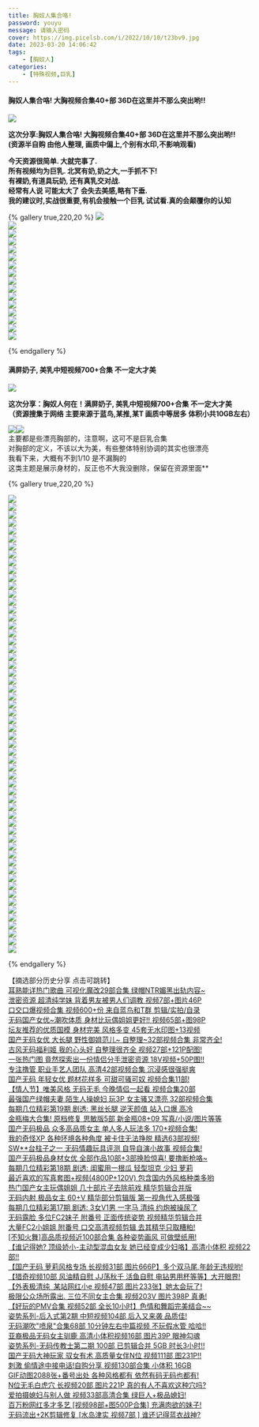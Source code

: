 ```yaml
---
title: 胸奴人集合咯!
password: youyu
message: 请输入密码
cover: https://img.picelsb.com/i/2022/10/10/t23bv9.jpg
date: 2023-03-20 14:06:42
tags: 
	- [胸奴人]
categories: 
	- [特殊视频,巨乳]
---
```


#### 胸奴人集合咯! 大胸视频合集40+部 36D在这里并不那么突出哟!!

![](https://img.picelsb.com/i/2022/10/10/t23bv9.jpg)

**这次分享:胸奴人集合咯! 大胸视频合集40+部 36D在这里并不那么突出哟!!  
(资源半自购 由他人整理, 画质中偏上,个别有水印,不影响观看)**

**今天资源很简单. 大就完事了.  
所有视频均为巨乳. 北冥有奶,奶之大,一手抓不下!  
有裸奶,有道具玩奶, 还有真乳交对战.  
经常有人说 可能太大了 会失去美感,略有下垂.  
我的建议时,实战很重要,有机会接触一个巨乳 试试看.真的会颠覆你的认知**

{% gallery true,220,20 %}
![](https://img.picelsb.com/i/2022/10/10/t2zuz3.gif)  
![](https://img.picelsb.com/i/2022/10/10/t39i6f.gif)  
![](https://img.picelsb.com/i/2022/10/10/t3ao91.gif)  
![](https://img.picelsb.com/i/2022/10/10/t3be4h.gif)  
![](https://img.picelsb.com/i/2022/10/10/t3bses.gif)  
![](https://img.picelsb.com/i/2022/10/10/t3cn07.gif)  
![](https://img.picelsb.com/i/2022/10/10/t3ebgf.gif)  
![](https://img.picelsb.com/i/2022/10/10/t3fodn.gif)  
![](https://img.picelsb.com/i/2022/10/10/t3gwhu.gif)  
![](https://img.picelsb.com/i/2022/10/10/t3i5kt.gif)  
![](https://img.picelsb.com/i/2022/10/10/t3jvpv.gif)  
![](https://img.picelsb.com/i/2022/10/10/t3kpnp.gif)  
![](https://img.picelsb.com/i/2022/10/10/troiac.gif)  
![](https://img.picelsb.com/i/2022/10/10/trpofi.gif)  
![](https://img.picelsb.com/i/2022/10/10/trq9hy.gif)  
![](https://img.picelsb.com/i/2022/10/10/trrhm3.gif)  

{% endgallery %}

#### 满屏奶子, 美乳中短视频700+合集 不一定大才美

![](https://img.picel48.com/i/2023/02/27/8hayxv5.jpg)

**这次分享：胸奴人何在！满屏奶子, 美乳中短视频700+合集 不一定大才美  
（资源搜集于网络 主要来源于蓝鸟,某推,某T 画质中等居多 体积小共10GB左右）**

![](https://img.picel48.com/i/2023/01/03/f9a0an.gif)![](https://img.picel48.com/i/2023/02/27/uj3ukz.jpg)  
主要都是些漂亮胸部的，注意啊，这可不是巨乳合集  
对胸部的定义，不该以大为美，有些整体特别协调的其实也很漂亮  
我看下来，大概有不到1/10 是不漏胸的  
这类主题是展示身材的，反正也不大我没删除，保留在资源里面**

{% gallery true,220,20 %}

![](https://img.picel48.com/i/2023/02/27/ujewtq.gif)  
![](https://img.picel48.com/i/2023/02/27/ujqrvu.gif)  
![](https://img.picel48.com/i/2023/02/27/uju4di.gif)  
![](https://img.picel48.com/i/2023/02/27/ujx7xw.gif)  
![](https://img.picel48.com/i/2023/02/27/uk9ke1.gif)  
![](https://img.picel48.com/i/2023/02/27/ukd123.gif)  
![](https://img.picel48.com/i/2023/02/27/ukgphf.gif)  
![](https://img.picel48.com/i/2023/02/27/ukj2gq.gif)  
![](https://img.picel48.com/i/2023/02/27/uklbl9.gif)  
![](https://img.picel48.com/i/2023/02/27/uky6el.gif)  
![](https://img.picel48.com/i/2023/02/27/ul1xpd.gif)  
![](https://img.picel48.com/i/2023/02/27/ul5jo4.gif)  
![](https://img.picel48.com/i/2023/02/27/ulhzjx.gif)  
![](https://img.picel48.com/i/2023/02/27/ull9g8.gif)  
![](https://img.picel48.com/i/2023/02/27/ulnwc7.gif)  
![](https://img.picel48.com/i/2023/02/27/ulsed8.gif)  
![](https://img.picel48.com/i/2023/02/27/um4yn6.gif)  
![](https://img.picel48.com/i/2023/02/27/um8je3.gif)  
![](https://img.picel48.com/i/2023/02/27/umcjdv.gif)  
![](https://img.picel48.com/i/2023/02/27/umpatp.gif)  
![](https://img.picel48.com/i/2023/02/27/umtbgv.gif)  
![](https://img.picel48.com/i/2023/02/27/umvvyc.gif)  
![](https://img.picel48.com/i/2023/02/27/un8or4.gif)  
![](https://img.picel48.com/i/2023/02/27/8ihnpyu.gif)  
![](https://img.picel48.com/i/2023/02/27/ungzk5.gif)  
![](https://img.picel48.com/i/2023/02/27/unjeng.gif)  
![](https://img.picel48.com/i/2023/02/27/unv498.gif)  
![](https://img.picel48.com/i/2023/02/27/unyty2.gif)  
![](https://img.picel48.com/i/2023/02/27/uo3di1.gif)  
![](https://img.picel48.com/i/2023/02/27/uofesp.gif)  
![](https://img.picel48.com/i/2023/02/27/vi8z36.gif)  
![](https://img.picel48.com/i/2023/02/27/vicbe0.gif)  
![](https://img.picel48.com/i/2023/02/27/vifbx5.gif)  
![](https://img.picel48.com/i/2023/02/27/vij3qf.gif)  
![](https://img.picel48.com/i/2023/02/27/viuqfc.gif)  
![](https://img.picel48.com/i/2023/02/27/viwnp0.gif)  
![](https://img.picel48.com/i/2023/02/27/vizuj3.gif)  
![](https://img.picel48.com/i/2023/02/27/vj2c7v.gif)  
![](https://img.picel48.com/i/2023/02/27/vj4tei.gif)  
![](https://img.picel48.com/i/2023/02/27/vjfb6x.gif)  
![](https://img.picel48.com/i/2023/02/27/vjhtue.gif)  
![](https://img.picel48.com/i/2023/02/27/vjl1zo.gif)  
![](https://img.picel48.com/i/2023/02/27/vjoc4f.gif)  
![](https://img.picel48.com/i/2023/02/27/vjz8qu.gif)  
![](https://img.picel48.com/i/2023/02/27/vk1h0n.gif)  
![](https://img.picel48.com/i/2023/02/27/vk3z8a.gif)  
![](https://img.picel48.com/i/2023/02/27/vk6jfi.gif)  
![](https://img.picel48.com/i/2023/02/27/vk9yce.gif)  
![](https://img.picel48.com/i/2023/02/27/vkkov4.gif)  
![](https://img.picel48.com/i/2023/02/27/vknd62.gif)  
![](https://img.picel48.com/i/2023/02/27/vkp59k.gif)  
![](https://img.picel48.com/i/2023/02/27/vkrma4.gif)  
![](https://img.picel48.com/i/2023/02/27/vkuxn5.gif)  
![](https://img.picel48.com/i/2023/02/27/vkwrtu.gif)  
![](https://img.picel48.com/i/2023/02/27/vl7xkx.gif)  
![](https://img.picel48.com/i/2023/02/27/vlbc4w.gif)  
![](https://img.picel48.com/i/2023/02/27/vldm0y.gif)  
![](https://img.picel48.com/i/2023/02/27/vlflme.gif)

{% endgallery %}

【摘选部分历史分享 点击可跳转】  
[耳熟能详热门歌曲 可视化魔改29部合集 绿帽NTR媚黑出轨内容~](https://pw.sbnc2p.xyz/2048/read.php?tid-9431986.html)  
[泄密资源 超清纯学妹 背着男友被男人们调教 视频7部+图片46P](https://pw.sbnc2p.xyz/2048/read.php?tid-9427853.html)  
[口交口爆视频合集 视频600+份 来自蓝鸟和T群 剪辑/实拍/自录](https://pw.sbnc2p.xyz/2048/read.php?tid-9423989.html)  
[无码国产女优~潮吹体质 身材比玩偶姐姐更好!! 视频65部+图98P](https://pw.sbnc2p.xyz/2048/read.php?tid-9415121.html)  
[坛友推荐的优质国模 身材完美 风格多变 45套无水印图+13视频](https://pw.sbnc2p.xyz/2048/read.php?tid-9405331.html)  
[国产无码女优 大长腿 野性御姐范儿~ 自整理~32部视频合集 非常齐全!](https://pw.sbnc2p.xyz/2048/read.php?tid-9394114.html)  
[古风无码福利姬 我的心头好 自整理很齐全 视频27部+121P配图!](https://pw.sbnc2p.xyz/2048/read.php?tid-9388633.html)  
[一张热门图 竟然探索出一份情侣分手泄密资源 18V视频+50P图!!](https://pw.sbnc2p.xyz/2048/read.php?tid-9385452.html)  
[专注撸管 职业手艺人团队 高清42部视频合集 沉浸感很强挺爽](https://pw.sbnc2p.xyz/2048/read.php?tid-9382197.html)  
[国产无码 年轻女优 题材花样多 可甜可骚可奴 视频合集11部!](https://pw.sbnc2p.xyz/2048/read.php?tid-9376517.html)  
[【情人节】唯美风格 无码无毛 今晚情侣一起看 视频合集20部](https://pw.sbnc2p.xyz/2048/read.php?tid-9371636.html)  
[最强国产绿帽夫妻 陌生人操媳妇 玩3P 女主骚又漂亮 32部视频合集](https://pw.sbnc2p.xyz/2048/read.php?tid-9367620.html)  
[每期几位精彩第19期 剧透: 黑丝长腿 逆天颜值 站入口爆 高冷](https://pw.sbnc2p.xyz/2048/read.php?tid-9362461.html)  
[金瓶梅大合集! 原档修复 思敏版5部 新金瓶08+09 写真/小说/图片等等](https://pw.sbnc2p.xyz/2048/read.php?tid-9358910.html)  
[国产无码极品 众多高品质女主 单人多人玩法多 170+视频合集!](https://pw.sbnc2p.xyz/2048/read.php?tid-9352853.html)  
[我的奇怪XP 各种环境各种角度 被卡住无法挣脱 精选63部视频!](https://pw.sbnc2p.xyz/2048/read.php?tid-9344399.html)  
[SW\*\*台柱子之一 无码情趣玩具评测 自导自演小故事 视频合集!](https://pw.sbnc2p.xyz/2048/read.php?tid-9328699.html)  
[国产无码极品身材女优 全部作品10部+3部换脸惊喜! 要撸断枪咯~](https://pw.sbnc2p.xyz/2048/read.php?tid-9322397.html)  
[每期几位精彩第18期 剧透: 闺蜜用一根瓜 轻型坦克 少妇 萝莉](https://pw.sbnc2p.xyz/2048/read.php?tid-9314712.html)  
[最近喜欢的写真套图+视频(4800P+120V) 包含国内外风格种类多哟](https://pw.sbnc2p.xyz/2048/read.php?tid-9306837.html)  
[热门国产女主玩偶姐姐 几十部片子去除前戏 精华剪辑合并版](https://pw.sbnc2p.xyz/2048/read.php?tid-9294762.html)  
[无码内射 极品女主 60+V 精华部分剪辑版 第一视角代入感极强](https://pw.sbnc2p.xyz/2048/read.php?tid-9285435.html)  
[每期几位精彩第17期 剧透: 3女V1男 一字马 清纯 约炮被操尿了](https://pw.sbnc2p.xyz/2048/read.php?tid-9273565.html)  
[无码露脸 多位FC2妹子 附番号 正面传统姿势 视频精华剪辑合并](https://pw.sbnc2p.xyz/2048/read.php?tid-9260919.html)  
[大量FC2小姐姐 附番号 口交高清视频剪辑 去其精华只取糟粕!](https://pw.sbnc2p.xyz/2048/read.php?tid-9250210.html)  
[\[不知火舞\]高品质视频近100部合集 各种姿势画风 可做壁纸用!](https://pw.sbnc2p.xyz/2048/read.php?tid-9238435.html)  
[【谁记得她? 顶级娇小-主动型混血女友 她已经变成少妇咯】高清小体积 视频22部!!](https://pw.sbnc2p.xyz/2048/read.php?tid-9182117.html)  
[【国产无码 萝莉风格专场 长视频31部 图片666P】多个双马尾,年龄无违规哟!](https://pw.sbnc2p.xyz/2048/read.php?tid-9156665.html)  
[【猎奇视频10部 风油精自慰 JJ荡秋千 活鱼自慰 电钻男用杯等等】大开眼界!](https://pw.sbnc2p.xyz/2048/read.php?tid-9147235.html)  
[【外表极清纯  某站网红小e 视频47部 图片233张】她太会玩了!](https://pw.sbnc2p.xyz/2048/read.php?tid-9126339.html)  
[极限公众场所露出. 三位不同女主合集 视频203V 图片398P 真勇!](https://pw.sbnc2p.xyz/2048/read.php?tid-9106197.html)  
[【好玩的PMV合集 视频52部 全长10小时】色情和舞蹈完美结合~~](https://pw.sbnc2p.xyz/2048/read.php?tid-9097058.html)  
[姿势系列-后入式第2期 中短视频104部 后入又来袭 品质佳!](https://pw.sbnc2p.xyz/2048/read.php?tid-9051499.html)  
[无码潮吹"喷泉"合集68部 10分钟左右中篇视频 不玩假水管 哈哈!!](https://pw.sbnc2p.xyz/2048/read.php?tid-9011235.html)  
[亚裔极品无码女主驯鹿 高清小体积视频16部 图片39P 眼神勾魂](https://pw.sbnc2p.xyz/2048/read.php?tid-9000800.html)  
[姿势系列-无码传教士第二期 100部 已剪辑合并 5GB 时长3小时!!](https://pw.sbnc2p.xyz/2048/read.php?tid-8982643.html)  
[国产无码大神玩家 驭女有术 高质量女伴N位 视频111部 图231P!!](https://pw.sbnc2p.xyz/2048/read.php?tid-8976389.html)  
[刺激 偷情途中接电话!自购分享 视频130部合集 小体积 16GB](https://pw.sbnc2p.xyz/2048/read.php?tid-8959557.html)  
[GIF动图2088张+番号出处 各种风格都有 依然有码无码也都有!](https://pw.sbnc2p.xyz/2048/read.php?tid-8949915.html)  
[N位无毛白虎穴 长视频20部 图片221P 真的有人不喜欢这种穴吗?](https://pw.sbnc2p.xyz/2048/read.php?tid-8938739.html)  
[爱拍摄媳妇与别人做 视频33部高清合集 绿巨人+极品媳妇!](https://pw.sbnc2p.xyz/2048/read.php?tid-8913709.html)  
[百万粉网红多才多艺 \[视频98部+图500P合集\] 充满肉欲的妹子!](https://pw.sbnc2p.xyz/2048/read.php?tid-8900745.html)  
[无码流出+2K剪辑修复 \[水岛津实 视频7部 \] 谁还记得蓝衣战神?](https://pw.sbnc2p.xyz/2048/read.php?tid-8892057.html)


